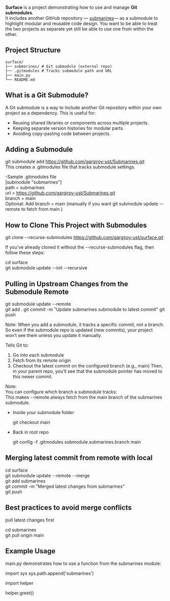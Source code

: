 **Surface** is a project demonstrating how to use and manage **Git submodules**.  
It includes another GitHub repository — [submarines](https://github.com/gargiroy-ust/submarines)— as a submodule to 
highlight modular and reusable code design.
You want to be able to treat the two projects as separate yet still be able to use one from within the other.

## Project Structure
```
surface/
├── submarines/ # Git submodule (external repo)
├── .gitmodules # Tracks submodule path and URL
├── main.py
└── README.md
```

## What is a Git Submodule?

A Git submodule is a way to include another Git repository within your own project as a dependency. This is useful for:
- Reusing shared libraries or components across multiple projects.
- Keeping separate version histories for modular parts.
- Avoiding copy-pasting code between projects.

## Adding a Submodule 

git submodule add https://github.com/gargiroy-ust/Submarines.git  
This creates a .gitmodules file that tracks submodule settings.

-Sample .gitmodules file  
[submodule "submarines"]  
path = submarines  
url = https://github.com/gargiroy-ust/Submarines.git  
branch = main  
Optional: Add branch = main (manually if you want git submodule update --remote to fetch from main.)

##  How to Clone This Project with Submodules

git clone --recurse-submodules https://github.com/gargiroy-ust/surface.git

If you've already cloned it without the --recurse-submodules flag, then follow these steps:  

cd surface  
git submodule update --init --recursive

## Pulling in Upstream Changes from the Submodule Remote

git submodule update --remote  
git add .
git commit -m "Update submarines submodule to latest commit"
git push

Note:
When you add a submodule, it tracks a specific commit, not a branch.  
So even if the submodule repo is updated (new commits), your project won’t see them unless you update it manually.

Tells Git to:  
1. Go into each submodule
2. Fetch from its remote origin
3. Checkout the latest commit on the configured branch (e.g., main)
Then, in your parent repo, you’ll see that the submodule pointer has moved to this newer commit.

Note:  
You can configure which branch a submodule tracks:  
This makes --remote always fetch from the main branch of the submarines submodule.

- Inside your submodule folder
  
  git checkout main
- Back in root repo
  
  git config -f .gitmodules submodule.submarines.branch main

## Merging latest commit from remote with local
cd surface  
git submodule update --remote --merge   
git add submarines  
git commit -m "Merged latest changes from submarines"  
git push

## Best practices to avoid merge conflicts
pull latest changes first

cd submarines  
git pull origin main

## Example Usage
main.py demonstrates how to use a function from the submarines module:  

import sys
sys.path.append('submarines')

import helper

helper.greet()














